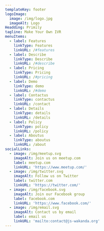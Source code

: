 ```yaml
---
templateKey: footer
logoImage:
  image: /img/logo.jpg
  imageAlt: Logo
Headding: Primily
tagline: Make Your Own IVR
menuItems:
  - label: Features
    linkType: Features
    linkURL: /#features
  - label: Describe
    linkType: Describe
    linkURL: /#describe
  - label: Pricing
    linkType: Pricing
    linkURL: /#pricing
  - label: Demo
    linkType: demo
    linkURL: /#demo
  - label: Contactus
    linkType: contactus
    linkURL: /contact
  - label: Details
    linkType: details
    linkURL: /details
  - label: Policy
    linkType: policy
    linkURL: /policy
  - label: Aboutus
    linkType: aboutus
    linkURL: /about
socialLinks:
  - image: /img/meetup.svg
    imageAlt: Join us on meetup.com
    label: meetup.com
    linkURL: 'https://www.meetup.com/'
  - image: /img/twitter.svg
    imageAlt: Follow us on Twitter
    label: twitter.com
    linkURL: 'https://twitter.com/'
  - image: /img/facebook.svg
    imageAlt: Join our Facebook group
    label: facebook.com
    linkURL: 'https://www.facebook.com/'
  - image: /img/email.svg
    imageAlt: Contact us by email
    label: email us
    linkURL: 'mailto:contact@js-wakanda.org'
---
```


